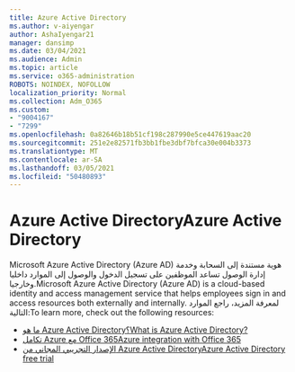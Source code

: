 ```yaml
---
title: Azure Active Directory
ms.author: v-aiyengar
author: AshaIyengar21
manager: dansimp
ms.date: 03/04/2021
ms.audience: Admin
ms.topic: article
ms.service: o365-administration
ROBOTS: NOINDEX, NOFOLLOW
localization_priority: Normal
ms.collection: Adm_O365
ms.custom:
- "9004167"
- "7299"
ms.openlocfilehash: 0a82646b18b51cf198c287990e5ce447619aac20
ms.sourcegitcommit: 251e2e82571fb3bb1fbe3dbf7bfca30e004b3373
ms.translationtype: MT
ms.contentlocale: ar-SA
ms.lasthandoff: 03/05/2021
ms.locfileid: "50480893"
---
```

# <a name="azure-active-directory"></a><span data-ttu-id="a6445-102">Azure Active Directory</span><span class="sxs-lookup"><span data-stu-id="a6445-102">Azure Active Directory</span></span>

<span data-ttu-id="a6445-103">Microsoft Azure Active Directory (Azure AD) هوية مستندة إلى السحابة وخدمة إدارة الوصول تساعد الموظفين على تسجيل الدخول والوصول إلى الموارد داخليا وخارجيا.</span><span class="sxs-lookup"><span data-stu-id="a6445-103">Microsoft Azure Active Directory (Azure AD) is a cloud-based identity and access management service that helps employees sign in and access resources both externally and internally.</span></span> <span data-ttu-id="a6445-104">لمعرفة المزيد، راجع الموارد التالية:</span><span class="sxs-lookup"><span data-stu-id="a6445-104">To learn more, check out the following resources:</span></span>

- [<span data-ttu-id="a6445-105">ما هو Azure Active Directory؟</span><span class="sxs-lookup"><span data-stu-id="a6445-105">What is Azure Active Directory?</span></span>](https://go.microsoft.com/fwlink/?linkid=2081145)
- [<span data-ttu-id="a6445-106">تكامل Azure مع Office 365</span><span class="sxs-lookup"><span data-stu-id="a6445-106">Azure integration with Office 365</span></span>](https://go.microsoft.com/fwlink/?linkid=2081218)
- [<span data-ttu-id="a6445-107">الإصدار التجريبي المجاني من Azure Active Directory</span><span class="sxs-lookup"><span data-stu-id="a6445-107">Azure Active Directory free trial</span></span>](https://go.microsoft.com/fwlink/?linkid=2081144)
